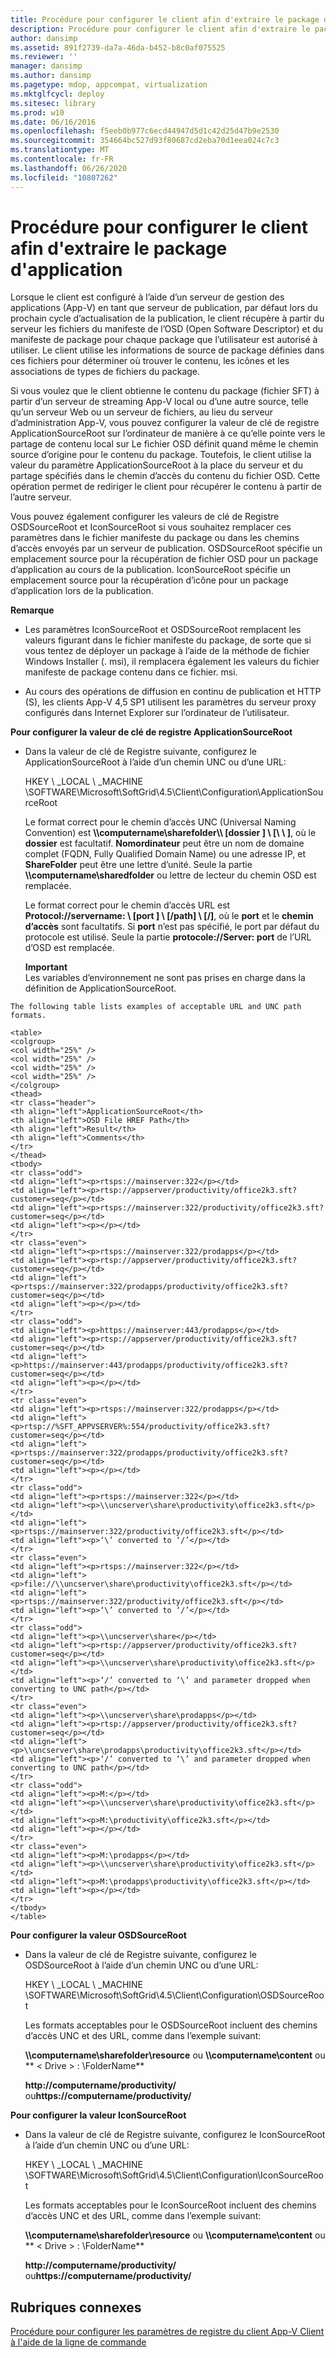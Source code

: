 ```yaml
---
title: Procédure pour configurer le client afin d'extraire le package d'application
description: Procédure pour configurer le client afin d'extraire le package d'application
author: dansimp
ms.assetid: 891f2739-da7a-46da-b452-b8c0af075525
ms.reviewer: ''
manager: dansimp
ms.author: dansimp
ms.pagetype: mdop, appcompat, virtualization
ms.mktglfcycl: deploy
ms.sitesec: library
ms.prod: w10
ms.date: 06/16/2016
ms.openlocfilehash: f5eeb0b977c6ecd44947d5d1c42d25d47b9e2530
ms.sourcegitcommit: 354664bc527d93f80687cd2eba70d1eea024c7c3
ms.translationtype: MT
ms.contentlocale: fr-FR
ms.lasthandoff: 06/26/2020
ms.locfileid: "10807262"
---
```

# Procédure pour configurer le client afin d'extraire le package d'application


Lorsque le client est configuré à l’aide d’un serveur de gestion des applications (App-V) en tant que serveur de publication, par défaut lors du prochain cycle d’actualisation de la publication, le client récupère à partir du serveur les fichiers du manifeste de l’OSD (Open Software Descriptor) et du manifeste de package pour chaque package que l’utilisateur est autorisé à utiliser. Le client utilise les informations de source de package définies dans ces fichiers pour déterminer où trouver le contenu, les icônes et les associations de types de fichiers du package.

Si vous voulez que le client obtienne le contenu du package (fichier SFT) à partir d’un serveur de streaming App-V local ou d’une autre source, telle qu’un serveur Web ou un serveur de fichiers, au lieu du serveur d’administration App-V, vous pouvez configurer la valeur de clé de registre ApplicationSourceRoot sur l’ordinateur de manière à ce qu’elle pointe vers le partage de contenu local sur Le fichier OSD définit quand même le chemin source d’origine pour le contenu du package. Toutefois, le client utilise la valeur du paramètre ApplicationSourceRoot à la place du serveur et du partage spécifiés dans le chemin d’accès du contenu du fichier OSD. Cette opération permet de rediriger le client pour récupérer le contenu à partir de l’autre serveur.

Vous pouvez également configurer les valeurs de clé de Registre OSDSourceRoot et IconSourceRoot si vous souhaitez remplacer ces paramètres dans le fichier manifeste du package ou dans les chemins d’accès envoyés par un serveur de publication. OSDSourceRoot spécifie un emplacement source pour la récupération de fichier OSD pour un package d’application au cours de la publication. IconSourceRoot spécifie un emplacement source pour la récupération d’icône pour un package d’application lors de la publication.

**Remarque**  
-   Les paramètres IconSourceRoot et OSDSourceRoot remplacent les valeurs figurant dans le fichier manifeste du package, de sorte que si vous tentez de déployer un package à l’aide de la méthode de fichier Windows Installer (. msi), il remplacera également les valeurs du fichier manifeste de package contenu dans ce fichier. msi.

-   Au cours des opérations de diffusion en continu de publication et HTTP (S), les clients App-V 4,5 SP1 utilisent les paramètres du serveur proxy configurés dans Internet Explorer sur l’ordinateur de l’utilisateur.



**Pour configurer la valeur de clé de registre ApplicationSourceRoot**

-   Dans la valeur de clé de Registre suivante, configurez le ApplicationSourceRoot à l’aide d’un chemin UNC ou d’une URL:

    HKEY \ _LOCAL \ _MACHINE \\SOFTWARE\\Microsoft\\SoftGrid\\4.5\\Client\\Configuration\\ApplicationSourceRoot

    Le format correct pour le chemin d’accès UNC (Universal Naming Convention) est **\\\\computername\\sharefolder\\\ [dossier \] \ [\ \ \]**, où le **dossier** est facultatif. **Nomordinateur** peut être un nom de domaine complet (FQDN, Fully Qualified Domain Name) ou une adresse IP, et **ShareFolder** peut être une lettre d’unité. Seule la partie **\\\\computername\\sharedfolder** ou lettre de lecteur du chemin OSD est remplacée.

    Le format correct pour le chemin d’accès URL est **Protocol://servername: \ [port \] \ [/path\] \ [/\]**, où le **port** et le **chemin d’accès** sont facultatifs. Si **port** n’est pas spécifié, le port par défaut du protocole est utilisé. Seule la partie **protocole://Server: port** de l’URL d’OSD est remplacée.

    **Important**  
    Les variables d’environnement ne sont pas prises en charge dans la définition de ApplicationSourceRoot.



~~~
The following table lists examples of acceptable URL and UNC path formats.

<table>
<colgroup>
<col width="25%" />
<col width="25%" />
<col width="25%" />
<col width="25%" />
</colgroup>
<thead>
<tr class="header">
<th align="left">ApplicationSourceRoot</th>
<th align="left">OSD File HREF Path</th>
<th align="left">Result</th>
<th align="left">Comments</th>
</tr>
</thead>
<tbody>
<tr class="odd">
<td align="left"><p>rtsps://mainserver:322</p></td>
<td align="left"><p>rtsp://appserver/productivity/office2k3.sft?customer=seq</p></td>
<td align="left"><p>rtsps://mainserver:322/productivity/office2k3.sft?customer=seq</p></td>
<td align="left"><p></p></td>
</tr>
<tr class="even">
<td align="left"><p>rtsps://mainserver:322/prodapps</p></td>
<td align="left"><p>rtsp://appserver/productivity/office2k3.sft?customer=seq</p></td>
<td align="left"><p>rtsps://mainserver:322/prodapps/productivity/office2k3.sft?customer=seq</p></td>
<td align="left"><p></p></td>
</tr>
<tr class="odd">
<td align="left"><p>https://mainserver:443/prodapps</p></td>
<td align="left"><p>rtsp://appserver/productivity/office2k3.sft?customer=seq</p></td>
<td align="left"><p>https://mainserver:443/prodapps/productivity/office2k3.sft?customer=seq</p></td>
<td align="left"><p></p></td>
</tr>
<tr class="even">
<td align="left"><p>rtsps://mainserver:322/prodapps</p></td>
<td align="left"><p>rtsp://%SFT_APPVSERVER%:554/productivity/office2k3.sft?customer=seq</p></td>
<td align="left"><p>rtsps://mainserver:322/prodapps/productivity/office2k3.sft?customer=seq</p></td>
<td align="left"><p></p></td>
</tr>
<tr class="odd">
<td align="left"><p>rtsps://mainserver:322</p></td>
<td align="left"><p>\\uncserver\share\productivity\office2k3.sft</p></td>
<td align="left"><p>rtsps://mainserver:322/productivity/office2k3.sft</p></td>
<td align="left"><p>‘\’ converted to ‘/’</p></td>
</tr>
<tr class="even">
<td align="left"><p>rtsps://mainserver:322</p></td>
<td align="left"><p>file://\\uncserver\share\productivity\office2k3.sft</p></td>
<td align="left"><p>rtsps://mainserver:322/productivity/office2k3.sft</p></td>
<td align="left"><p>‘\’ converted to ‘/’</p></td>
</tr>
<tr class="odd">
<td align="left"><p>\\uncserver\share</p></td>
<td align="left"><p>rtsp://appserver/productivity/office2k3.sft?customer=seq</p></td>
<td align="left"><p>\\uncserver\share\productivity\office2k3.sft</p></td>
<td align="left"><p>‘/’ converted to ‘\’ and parameter dropped when converting to UNC path</p></td>
</tr>
<tr class="even">
<td align="left"><p>\\uncserver\share\prodapps</p></td>
<td align="left"><p>rtsp://appserver/productivity/office2k3.sft?customer=seq</p></td>
<td align="left"><p>\\uncserver\share\prodapps\productivity\office2k3.sft</p></td>
<td align="left"><p>‘/’ converted to ‘\’ and parameter dropped when converting to UNC path</p></td>
</tr>
<tr class="odd">
<td align="left"><p>M:</p></td>
<td align="left"><p>\\uncserver\share\productivity\office2k3.sft</p></td>
<td align="left"><p>M:\productivity\office2k3.sft</p></td>
<td align="left"><p></p></td>
</tr>
<tr class="even">
<td align="left"><p>M:\prodapps</p></td>
<td align="left"><p>\\uncserver\share\productivity\office2k3.sft</p></td>
<td align="left"><p>M:\prodapps\productivity\office2k3.sft</p></td>
<td align="left"><p></p></td>
</tr>
</tbody>
</table>
~~~



**Pour configurer la valeur OSDSourceRoot**

-   Dans la valeur de clé de Registre suivante, configurez le OSDSourceRoot à l’aide d’un chemin UNC ou d’une URL:

    HKEY \ _LOCAL \ _MACHINE \\SOFTWARE\\Microsoft\\SoftGrid\\4.5\\Client\\Configuration\\OSDSourceRoot

    Les formats acceptables pour le OSDSourceRoot incluent des chemins d’accès UNC et des URL, comme dans l’exemple suivant:

    **\\\\computername\\sharefolder\\resource** ou **\\\\computername\\content** ou ** &lt; Drive &gt; : \\FolderName**

    **http://computername/productivity/** ou**https://computername/productivity/**

**Pour configurer la valeur IconSourceRoot**

-   Dans la valeur de clé de Registre suivante, configurez le IconSourceRoot à l’aide d’un chemin UNC ou d’une URL:

    HKEY \ _LOCAL \ _MACHINE \\SOFTWARE\\Microsoft\\SoftGrid\\4.5\\Client\\Configuration\\IconSourceRoot

    Les formats acceptables pour le IconSourceRoot incluent des chemins d’accès UNC et des URL, comme dans l’exemple suivant:

    **\\\\computername\\sharefolder\\resource** ou **\\\\computername\\content** ou ** &lt; Drive &gt; : \\FolderName**

    **http://computername/productivity/** ou**https://computername/productivity/**

## Rubriques connexes


[Procédure pour configurer les paramètres de registre du client App-V Client à l'aide de la ligne de commande](how-to-configure-the-app-v-client-registry-settings-by-using-the-command-line.md)









